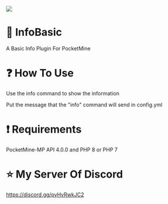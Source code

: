 [![](https://poggit.pmmp.io/shield.state/InfoBasic)](https://poggit.pmmp.io/p/InfoBasic)
# 📝 InfoBasic

A Basic Info Plugin For PocketMine

# ❓ How To Use

Use the info command to show the information

Put the message that the "info" command will send in config.yml

# ❗ Requirements

PocketMine-MP API 4.0.0 and PHP 8 or PHP 7

# ⭐ My Server Of Discord

https://discord.gg/pyHvRwkJC2
